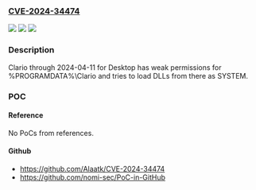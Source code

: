 ### [CVE-2024-34474](https://cve.mitre.org/cgi-bin/cvename.cgi?name=CVE-2024-34474)
![](https://img.shields.io/static/v1?label=Product&message=n%2Fa&color=blue)
![](https://img.shields.io/static/v1?label=Version&message=n%2Fa&color=blue)
![](https://img.shields.io/static/v1?label=Vulnerability&message=n%2Fa&color=brighgreen)

### Description

Clario through 2024-04-11 for Desktop has weak permissions for %PROGRAMDATA%\Clario and tries to load DLLs from there as SYSTEM.

### POC

#### Reference
No PoCs from references.

#### Github
- https://github.com/Alaatk/CVE-2024-34474
- https://github.com/nomi-sec/PoC-in-GitHub

